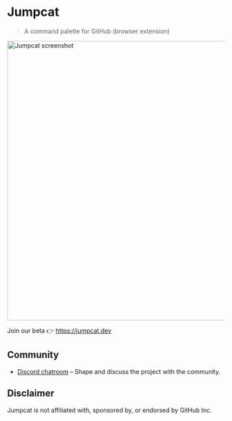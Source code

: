 # Jumpcat

> A command palette for GitHub (browser extension)

<img width="647" alt="Jumpcat screenshot" src="https://user-images.githubusercontent.com/1393946/129676456-d73cdf74-ab30-4095-a107-3e2bf89d3bfa.png">

Join our beta 👉 https://jumpcat.dev


## Community

- [Discord chatroom](https://discord.gg/hhnPZDqT3h) – Shape and discuss the project with the community.

## Disclaimer

Jumpcat is not affiliated with, sponsored by, or endorsed by GitHub Inc.
